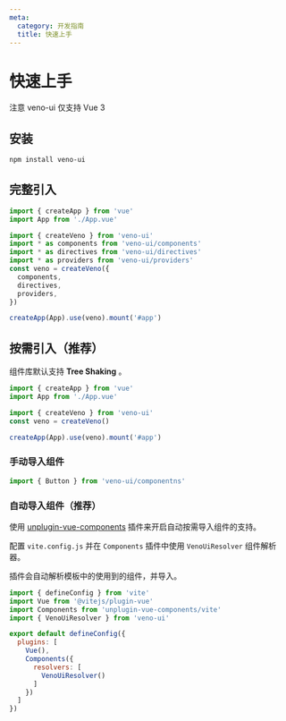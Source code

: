 ```yaml
---
meta:
  category: 开发指南
  title: 快速上手
---
```


# 快速上手

注意 veno-ui 仅支持 Vue 3

## 安装

```sh
npm install veno-ui
```

## 完整引入

```js
import { createApp } from 'vue'
import App from './App.vue'

import { createVeno } from 'veno-ui'
import * as components from 'veno-ui/components'
import * as directives from 'veno-ui/directives'
import * as providers from 'veno-ui/providers'
const veno = createVeno({
  components,
  directives,
  providers,
})

createApp(App).use(veno).mount('#app')
```

## 按需引入（推荐）

组件库默认支持 **Tree Shaking** 。

```js
import { createApp } from 'vue'
import App from './App.vue'

import { createVeno } from 'veno-ui'
const veno = createVeno()

createApp(App).use(veno).mount('#app')
```

### 手动导入组件

```js
import { Button } from 'veno-ui/componentns'
```

### 自动导入组件（推荐）

使用 [unplugin-vue-components](https://github.com/antfu/unplugin-vue-components) 插件来开启自动按需导入组件的支持。

配置 `vite.config.js` 并在 `Components` 插件中使用 `VenoUiResolver` 组件解析器。

插件会自动解析模板中的使用到的组件，并导入。

```js
import { defineConfig } from 'vite'
import Vue from '@vitejs/plugin-vue'
import Components from 'unplugin-vue-components/vite'
import { VenoUiResolver } from 'veno-ui'

export default defineConfig({
  plugins: [
    Vue(),
    Components({
      resolvers: [
        VenoUiResolver()
      ]
    })
  ]
})
```
